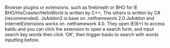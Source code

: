 Browser plugins or extensions. such as firebreath or BHO for IE
BHO/HisCrawler/HelloWorld is written by C++, The others is written by C#(recommended). JsAddon2 is base on .netframework 2.0 JsAddon and InternetExtensions works on .netframework 4.0. They open IE(6+) to access baidu and you can click the extension to open a search form, and input search key words then click 'OK', then trigger baidu to search with words inputting before.
